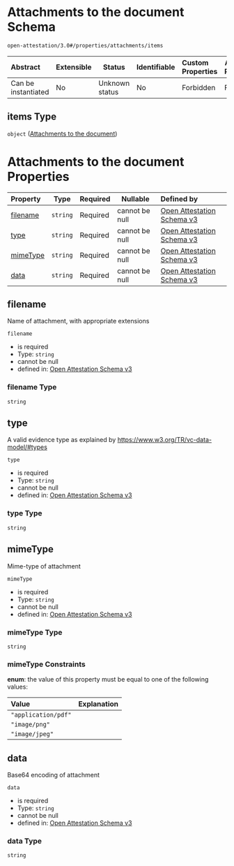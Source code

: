 # Attachments to the document Schema

```txt
open-attestation/3.0#/properties/attachments/items
```




| Abstract            | Extensible | Status         | Identifiable | Custom Properties | Additional Properties | Access Restrictions | Defined In                                                                       |
| :------------------ | ---------- | -------------- | ------------ | :---------------- | --------------------- | ------------------- | -------------------------------------------------------------------------------- |
| Can be instantiated | No         | Unknown status | No           | Forbidden         | Forbidden             | none                | [tradetrust.schema.json\*](../out/tradetrust.schema.json "open original schema") |

## items Type

`object` ([Attachments to the document](tradetrust-properties-attachments-attachments-to-the-document.md))

# Attachments to the document Properties

| Property              | Type     | Required | Nullable       | Defined by                                                                                                                                                                                  |
| :-------------------- | -------- | -------- | -------------- | :------------------------------------------------------------------------------------------------------------------------------------------------------------------------------------------ |
| [filename](#filename) | `string` | Required | cannot be null | [Open Attestation Schema v3](tradetrust-properties-attachments-attachments-to-the-document-properties-filename.md "open-attestation/3.0#/properties/attachments/items/properties/filename") |
| [type](#type)         | `string` | Required | cannot be null | [Open Attestation Schema v3](tradetrust-properties-attachments-attachments-to-the-document-properties-type.md "open-attestation/3.0#/properties/attachments/items/properties/type")         |
| [mimeType](#mimeType) | `string` | Required | cannot be null | [Open Attestation Schema v3](tradetrust-properties-attachments-attachments-to-the-document-properties-mimetype.md "open-attestation/3.0#/properties/attachments/items/properties/mimeType") |
| [data](#data)         | `string` | Required | cannot be null | [Open Attestation Schema v3](tradetrust-properties-attachments-attachments-to-the-document-properties-data.md "open-attestation/3.0#/properties/attachments/items/properties/data")         |

## filename

Name of attachment, with appropriate extensions


`filename`

-   is required
-   Type: `string`
-   cannot be null
-   defined in: [Open Attestation Schema v3](tradetrust-properties-attachments-attachments-to-the-document-properties-filename.md "open-attestation/3.0#/properties/attachments/items/properties/filename")

### filename Type

`string`

## type

A valid evidence type as explained by <https://www.w3.org/TR/vc-data-model/#types>


`type`

-   is required
-   Type: `string`
-   cannot be null
-   defined in: [Open Attestation Schema v3](tradetrust-properties-attachments-attachments-to-the-document-properties-type.md "open-attestation/3.0#/properties/attachments/items/properties/type")

### type Type

`string`

## mimeType

Mime-type of attachment


`mimeType`

-   is required
-   Type: `string`
-   cannot be null
-   defined in: [Open Attestation Schema v3](tradetrust-properties-attachments-attachments-to-the-document-properties-mimetype.md "open-attestation/3.0#/properties/attachments/items/properties/mimeType")

### mimeType Type

`string`

### mimeType Constraints

**enum**: the value of this property must be equal to one of the following values:

| Value               | Explanation |
| :------------------ | ----------- |
| `"application/pdf"` |             |
| `"image/png"`       |             |
| `"image/jpeg"`      |             |

## data

Base64 encoding of attachment


`data`

-   is required
-   Type: `string`
-   cannot be null
-   defined in: [Open Attestation Schema v3](tradetrust-properties-attachments-attachments-to-the-document-properties-data.md "open-attestation/3.0#/properties/attachments/items/properties/data")

### data Type

`string`
